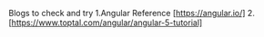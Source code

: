 Blogs to check and try
1.Angular Reference [https://angular.io/] 
2.[https://www.toptal.com/angular/angular-5-tutorial]
